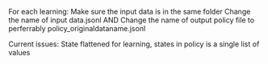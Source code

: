 For each learning:
    Make sure the input data is in the same folder
    Change the name of input data.jsonl AND 
    Change the name of output policy file to perferrably policy_originaldataname.jsonl 

Current issues:
    State flattened for learning, states in policy is a single list of values